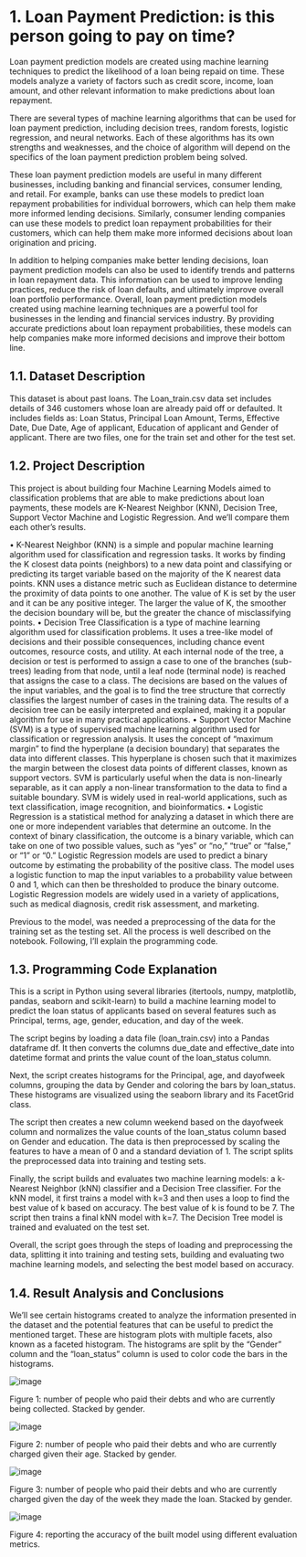 # 1. Loan Payment Prediction: is this person going to pay on time?

Loan payment prediction models are created using machine learning techniques to predict the likelihood of a loan being repaid on time. These models analyze a variety of factors such as credit score, income, loan amount, and other relevant information to make predictions about loan repayment.

There are several types of machine learning algorithms that can be used for loan payment prediction, including decision trees, random forests, logistic regression, and neural networks. Each of these algorithms has its own strengths and weaknesses, and the choice of algorithm will depend on the specifics of the loan payment prediction problem being solved.

These loan payment prediction models are useful in many different businesses, including banking and financial services, consumer lending, and retail. For example, banks can use these models to predict loan repayment probabilities for individual borrowers, which can help them make more informed lending decisions. Similarly, consumer lending companies can use these models to predict loan repayment probabilities for their customers, which can help them make more informed decisions about loan origination and pricing.

In addition to helping companies make better lending decisions, loan payment prediction models can also be used to identify trends and patterns in loan repayment data. This information can be used to improve lending practices, reduce the risk of loan defaults, and ultimately improve overall loan portfolio performance.
Overall, loan payment prediction models created using machine learning techniques are a powerful tool for businesses in the lending and financial services industry. By providing accurate predictions about loan repayment probabilities, these models can help companies make more informed decisions and improve their bottom line.

## 1.1. Dataset Description

This dataset is about past loans. The Loan_train.csv data set includes details of 346 customers whose loan are already paid off or defaulted. It includes fields as: Loan Status, Principal Loan Amount, Terms, Effective Date, Due Date, Age of applicant, Education of applicant and Gender of applicant. There are two files, one for the train set and other for the test set.

## 1.2. Project Description

This project is about building four Machine Learning Models aimed to classification problems that are able to make predictions about loan payments, these models are K-Nearest Neighbor (KNN), Decision Tree, Support Vector Machine and Logistic Regression. And we’ll compare them each other’s results.

•	K-Nearest Neighbor (KNN) is a simple and popular machine learning algorithm used for classification and regression tasks. It works by finding the K closest data points (neighbors) to a new data point and classifying or predicting its target variable based on the majority of the K nearest data points. KNN uses a distance metric such as Euclidean distance to determine the proximity of data points to one another. The value of K is set by the user and it can be any positive integer. The larger the value of K, the smoother the decision boundary will be, but the greater the chance of misclassifying points.
•	Decision Tree Classification is a type of machine learning algorithm used for classification problems. It uses a tree-like model of decisions and their possible consequences, including chance event outcomes, resource costs, and utility. At each internal node of the tree, a decision or test is performed to assign a case to one of the branches (sub-trees) leading from that node, until a leaf node (terminal node) is reached that assigns the case to a class. The decisions are based on the values of the input variables, and the goal is to find the tree structure that correctly classifies the largest number of cases in the training data. The results of a decision tree can be easily interpreted and explained, making it a popular algorithm for use in many practical applications.
•	Support Vector Machine (SVM) is a type of supervised machine learning algorithm used for classification or regression analysis. It uses the concept of “maximum margin” to find the hyperplane (a decision boundary) that separates the data into different classes. This hyperplane is chosen such that it maximizes the margin between the closest data points of different classes, known as support vectors. SVM is particularly useful when the data is non-linearly separable, as it can apply a non-linear transformation to the data to find a suitable boundary. SVM is widely used in real-world applications, such as text classification, image recognition, and bioinformatics.
•	Logistic Regression is a statistical method for analyzing a dataset in which there are one or more independent variables that determine an outcome. In the context of binary classification, the outcome is a binary variable, which can take on one of two possible values, such as “yes” or “no,” “true” or “false,” or “1” or “0.” Logistic Regression models are used to predict a binary outcome by estimating the probability of the positive class. The model uses a logistic function to map the input variables to a probability value between 0 and 1, which can then be thresholded to produce the binary outcome. Logistic Regression models are widely used in a variety of applications, such as medical diagnosis, credit risk assessment, and marketing.

Previous to the model, was needed a preprocessing of the data for the training set as the testing set. All the process is well described on the notebook. Following, I’ll explain the programming code.

## 1.3. Programming Code Explanation

This is a script in Python using several libraries (itertools, numpy, matplotlib, pandas, seaborn and scikit-learn) to build a machine learning model to predict the loan status of applicants based on several features such as Principal, terms, age, gender, education, and day of the week.

The script begins by loading a data file (loan_train.csv) into a Pandas dataframe df. It then converts the columns due_date and effective_date into datetime format and prints the value count of the loan_status column.

Next, the script creates histograms for the Principal, age, and dayofweek columns, grouping the data by Gender and coloring the bars by loan_status. These histograms are visualized using the seaborn library and its FacetGrid class.

The script then creates a new column weekend based on the dayofweek column and normalizes the value counts of the loan_status column based on Gender and education. The data is then preprocessed by scaling the features to have a mean of 0 and a standard deviation of 1. The script splits the preprocessed data into training and testing sets.

Finally, the script builds and evaluates two machine learning models: a k-Nearest Neighbor (kNN) classifier and a Decision Tree classifier. For the kNN model, it first trains a model with k=3 and then uses a loop to find the best value of k based on accuracy. The best value of k is found to be 7. The script then trains a final kNN model with k=7. The Decision Tree model is trained and evaluated on the test set.

Overall, the script goes through the steps of loading and preprocessing the data, splitting it into training and testing sets, building and evaluating two machine learning models, and selecting the best model based on accuracy.

## 1.4. Result Analysis and Conclusions

We’ll see certain histograms created to analyze the information presented in the dataset and the potential features that can be useful to predict the mentioned target. These are histogram plots with multiple facets, also known as a faceted histogram. The histograms are split by the “Gender” column and the “loan_status” column is used to color code the bars in the histograms.

![image](https://user-images.githubusercontent.com/43154438/229928399-6d5f5ced-9cb8-4148-a418-f3430e6b6859.png)

Figure 1: number of people who paid their debts and who are currently being collected. Stacked by gender.

![image](https://user-images.githubusercontent.com/43154438/229928421-a8c1d2bc-84af-46da-9bc7-0c5c78757eed.png)

Figure 2: number of people who paid their debts and who are currently charged given their age. Stacked by gender.

![image](https://user-images.githubusercontent.com/43154438/229928446-cf0712a1-39b8-45f4-add9-7a9ec77c27f2.png)

Figure 3: number of people who paid their debts and who are currently charged given the day of the week they made the loan. Stacked by gender.

![image](https://user-images.githubusercontent.com/43154438/229928483-d30a2e19-8312-446c-8198-77071ef67073.png)

Figure 4: reporting the accuracy of the built model using different evaluation metrics.
